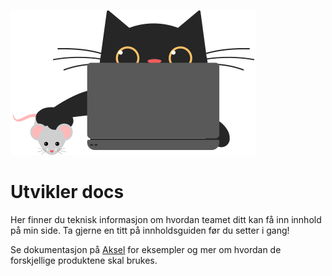 ![alt text](./katt/katt-pc.svg "Title")

# Utvikler docs
Her finner du teknisk informasjon om hvordan teamet ditt kan få inn innhold på min side. Ta gjerne en titt på innholdsguiden før du setter i gang!

Se dokumentasjon på [Aksel](https://aksel.nav.no/god-praksis/artikler/hva-moter-brukerne-som-logger-inn-pa-navno?tema=innholdsarbeid) for eksempler og mer om hvordan de forskjellige produktene skal brukes.